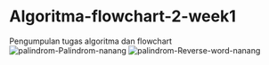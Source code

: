 # Algoritma-flowchart-2-week1
Pengumpulan tugas algoritma dan flowchart
![palindrom-Palindrom-nanang](https://user-images.githubusercontent.com/45787278/170612521-0527aa3b-a206-4130-b0ed-b8a7d24d0383.jpg)
![palindrom-Reverse-word-nanang](https://user-images.githubusercontent.com/45787278/170612540-aa0b5720-3725-40f5-9f71-74d8181b2009.jpg)
